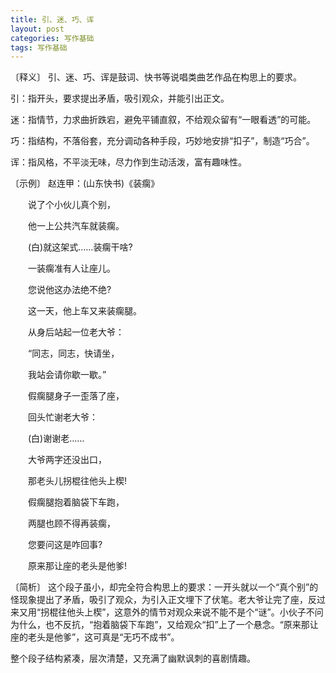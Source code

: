 ```yaml
---
title: 引、迷、巧、诨
layout: post
categories: 写作基础
tags: 写作基础
---
```


〔释义〕 引、迷、巧、诨是鼓词、快书等说唱类曲艺作品在构思上的要求。

引：指开头，要求提出矛盾，吸引观众，并能引出正文。

迷：指情节，力求曲折跌宕，避免平铺直叙，不给观众留有“一眼看透”的可能。

巧：指结构，不落俗套，充分调动各种手段，巧妙地安排“扣子”，制造“巧合”。

诨：指风格，不平淡无味，尽力作到生动活泼，富有趣味性。

〔示例〕 赵连甲：(山东快书)《装瘸》

　　说了个小伙儿真个别，

　　他一上公共汽车就装瘸。

　　(白)就这架式……装瘸干啥?

　　一装瘸准有人让座儿。

　　您说他这办法绝不绝?

　　这一天，他上车又来装瘸腿。

　　从身后站起一位老大爷：

　　“同志，同志，快请坐，

　　我站会请你歇一歇。”

　　假瘸腿身子一歪落了座，

　　回头忙谢老大爷：

　　(白)谢谢老……

　　大爷两字还没出口，

　　那老头儿拐棍往他头上楔!

　　假瘸腿抱着脑袋下车跑，

　　两腿也顾不得再装瘸，

　　您要问这是咋回事?

　　原来那让座的老头是他爹!

〔简析〕 这个段子虽小，却完全符合构思上的要求：一开头就以一个“真个别”的怪现象提出了矛盾，吸引了观众，为引入正文埋下了伏笔。老大爷让完了座，反过来又用“拐棍往他头上楔”，这意外的情节对观众来说不能不是个“谜”。小伙子不问为什么，也不反抗，“抱着脑袋下车跑”，又给观众“扣”上了一个悬念。“原来那让座的老头是他爹”，这可真是“无巧不成书”。

整个段子结构紧凑，层次清楚，又充满了幽默讽刺的喜剧情趣。 